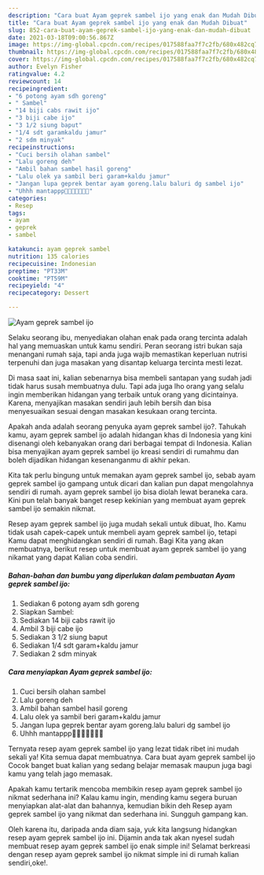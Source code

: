 ```yaml
---
description: "Cara buat Ayam geprek sambel ijo yang enak dan Mudah Dibuat"
title: "Cara buat Ayam geprek sambel ijo yang enak dan Mudah Dibuat"
slug: 852-cara-buat-ayam-geprek-sambel-ijo-yang-enak-dan-mudah-dibuat
date: 2021-03-18T09:00:56.867Z
image: https://img-global.cpcdn.com/recipes/017588faa7f7c2fb/680x482cq70/ayam-geprek-sambel-ijo-foto-resep-utama.jpg
thumbnail: https://img-global.cpcdn.com/recipes/017588faa7f7c2fb/680x482cq70/ayam-geprek-sambel-ijo-foto-resep-utama.jpg
cover: https://img-global.cpcdn.com/recipes/017588faa7f7c2fb/680x482cq70/ayam-geprek-sambel-ijo-foto-resep-utama.jpg
author: Evelyn Fisher
ratingvalue: 4.2
reviewcount: 14
recipeingredient:
- "6 potong ayam sdh goreng"
- " Sambel"
- "14 biji cabs rawit ijo"
- "3 biji cabe ijo"
- "3 1/2 siung baput"
- "1/4 sdt garamkaldu jamur"
- "2 sdm minyak"
recipeinstructions:
- "Cuci bersih olahan sambel"
- "Lalu goreng deh"
- "Ambil bahan sambel hasil goreng"
- "Lalu olek ya sambil beri garam+kaldu jamur"
- "Jangan lupa geprek bentar ayam goreng.lalu baluri dg sambel ijo"
- "Uhhh mantappp🤤🤤🤤🤤😁😁😁"
categories:
- Resep
tags:
- ayam
- geprek
- sambel

katakunci: ayam geprek sambel 
nutrition: 135 calories
recipecuisine: Indonesian
preptime: "PT33M"
cooktime: "PT59M"
recipeyield: "4"
recipecategory: Dessert

---
```



![Ayam geprek sambel ijo](https://img-global.cpcdn.com/recipes/017588faa7f7c2fb/680x482cq70/ayam-geprek-sambel-ijo-foto-resep-utama.jpg)

Selaku seorang ibu, menyediakan olahan enak pada orang tercinta adalah hal yang memuaskan untuk kamu sendiri. Peran seorang istri bukan saja menangani rumah saja, tapi anda juga wajib memastikan keperluan nutrisi terpenuhi dan juga masakan yang disantap keluarga tercinta mesti lezat.

Di masa  saat ini, kalian sebenarnya bisa membeli santapan yang sudah jadi tidak harus susah membuatnya dulu. Tapi ada juga lho orang yang selalu ingin memberikan hidangan yang terbaik untuk orang yang dicintainya. Karena, menyajikan masakan sendiri jauh lebih bersih dan bisa menyesuaikan sesuai dengan masakan kesukaan orang tercinta. 



Apakah anda adalah seorang penyuka ayam geprek sambel ijo?. Tahukah kamu, ayam geprek sambel ijo adalah hidangan khas di Indonesia yang kini disenangi oleh kebanyakan orang dari berbagai tempat di Indonesia. Kalian bisa menyajikan ayam geprek sambel ijo kreasi sendiri di rumahmu dan boleh dijadikan hidangan kesenanganmu di akhir pekan.

Kita tak perlu bingung untuk memakan ayam geprek sambel ijo, sebab ayam geprek sambel ijo gampang untuk dicari dan kalian pun dapat mengolahnya sendiri di rumah. ayam geprek sambel ijo bisa diolah lewat beraneka cara. Kini pun telah banyak banget resep kekinian yang membuat ayam geprek sambel ijo semakin nikmat.

Resep ayam geprek sambel ijo juga mudah sekali untuk dibuat, lho. Kamu tidak usah capek-capek untuk membeli ayam geprek sambel ijo, tetapi Kamu dapat menghidangkan sendiri di rumah. Bagi Kita yang akan membuatnya, berikut resep untuk membuat ayam geprek sambel ijo yang nikamat yang dapat Kalian coba sendiri.

<!--inarticleads1-->

##### Bahan-bahan dan bumbu yang diperlukan dalam pembuatan Ayam geprek sambel ijo:

1. Sediakan 6 potong ayam sdh goreng
1. Siapkan  Sambel:
1. Sediakan 14 biji cabs rawit ijo
1. Ambil 3 biji cabe ijo
1. Sediakan 3 1/2 siung baput
1. Sediakan 1/4 sdt garam+kaldu jamur
1. Sediakan 2 sdm minyak




<!--inarticleads2-->

##### Cara menyiapkan Ayam geprek sambel ijo:

1. Cuci bersih olahan sambel
1. Lalu goreng deh
1. Ambil bahan sambel hasil goreng
1. Lalu olek ya sambil beri garam+kaldu jamur
1. Jangan lupa geprek bentar ayam goreng.lalu baluri dg sambel ijo
1. Uhhh mantappp🤤🤤🤤🤤😁😁😁




Ternyata resep ayam geprek sambel ijo yang lezat tidak ribet ini mudah sekali ya! Kita semua dapat membuatnya. Cara buat ayam geprek sambel ijo Cocok banget buat kalian yang sedang belajar memasak maupun juga bagi kamu yang telah jago memasak.

Apakah kamu tertarik mencoba membikin resep ayam geprek sambel ijo nikmat sederhana ini? Kalau kamu ingin, mending kamu segera buruan menyiapkan alat-alat dan bahannya, kemudian bikin deh Resep ayam geprek sambel ijo yang nikmat dan sederhana ini. Sungguh gampang kan. 

Oleh karena itu, daripada anda diam saja, yuk kita langsung hidangkan resep ayam geprek sambel ijo ini. Dijamin anda tak akan nyesel sudah membuat resep ayam geprek sambel ijo enak simple ini! Selamat berkreasi dengan resep ayam geprek sambel ijo nikmat simple ini di rumah kalian sendiri,oke!.

